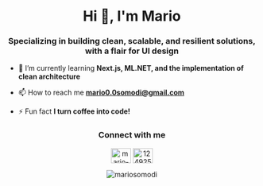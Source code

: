 <h1 align="center">Hi 👋, I'm Mario</h1>
<h3 align="center">Specializing in building clean, scalable, and resilient solutions, with a flair for UI design</h3>

- 🌱 I’m currently learning **Next.js, ML.NET, and the implementation of clean architecture**

- 📫 How to reach me **mario0.0somodi@gmail.com**

- ⚡ Fun fact **I turn coffee into code!**

<h3 align="center">Connect with me</h3>
<p align="center">
<a href="https://linkedin.com/in/mario-somodi" target="blank"><img align="center" src="https://raw.githubusercontent.com/rahuldkjain/github-profile-readme-generator/master/src/images/icons/Social/linked-in-alt.svg" alt="mario-somodi" height="30" width="40" /></a>
<a href="https://stackoverflow.com/users/12492506" target="blank"><img align="center" src="https://raw.githubusercontent.com/rahuldkjain/github-profile-readme-generator/master/src/images/icons/Social/stack-overflow.svg" alt="12492506" height="30" width="40" /></a>
</p>

<p  align="center" ><img align="center" src="https://github-readme-stats.vercel.app/api/top-langs?username=mariosomodi&show_icons=true&theme=dark&cache_seconds=1&locale=en" alt="mariosomodi" /></p>
